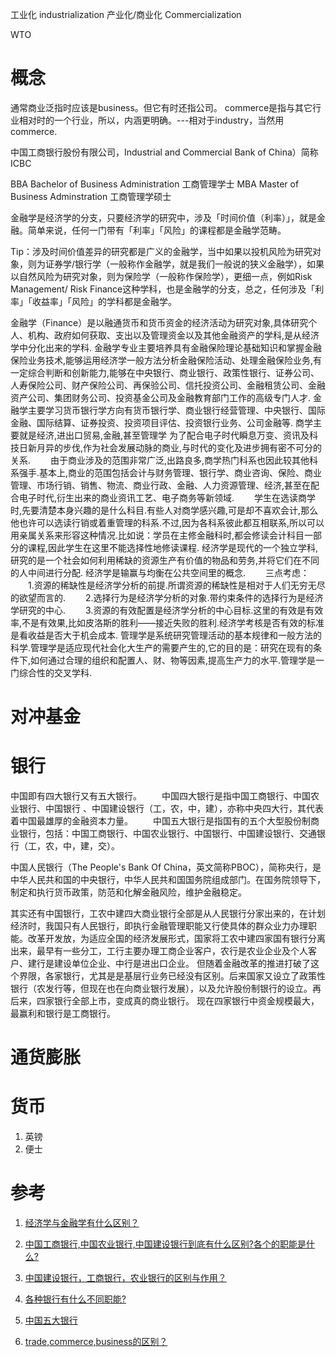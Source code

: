 工业化 industrialization
产业化/商业化 Commercialization

WTO

# 概念

通常商业泛指时应该是business。但它有时还指公司。 commerce是指与其它行业相对时的一个行业，所以，内涵更明确。---相对于industry，当然用commerce.

中国工商银行股份有限公司，Industrial and Commercial Bank of China）简称ICBC

BBA Bachelor of Business Administration 工商管理学士
MBA Master of Business Adminstration 工商管理学硕士

金融学是经济学的分支，只要经济学的研究中，涉及「时间价值（利率）」，就是金融。简单来说，任何一门带有「利率」「风险」的课程都是金融学范畴。

Tip：涉及时间价值差异的研究都是广义的金融学，当中如果以投机风险为研究对象，则为证券学/银行学（一般称作金融学，就是我们一般说的狭义金融学），如果以自然风险为研究对象，则为保险学（一般称作保险学），更细一点，例如Risk Management/ Risk Finance这种学科，也是金融学的分支，总之，任何涉及「利率」「收益率」「风险」的学科都是金融学。

金融学（Finance）是以融通货币和货币资金的经济活动为研究对象,具体研究个人、机构、政府如何获取、支出以及管理资金以及其他金融资产的学科,是从经济学中分化出来的学科.
金融学专业主要培养具有金融保险理论基础知识和掌握金融保险业务技术,能够运用经济学一般方法分析金融保险活动、处理金融保险业务,有一定综合判断和创新能力,能够在中央银行、商业银行、政策性银行、证券公司、人寿保险公司、财产保险公司、再保验公司、信托投资公司、金融租赁公司、金融资产公司、集团财务公司、投资基金公司及金融教育部门工作的高级专门人才.
金融学主要学习货币银行学方向有货币银行学、商业银行经营管理、中央银行、国际金融、国际结算、证券投资、投资项目评估、投资银行业务、公司金融等.
商学主要就是经济,进出口贸易,金融,甚至管理学
为了配合电子时代瞬息万变、资讯及科技日新月异的步伐,作为社会发展动脉的商业,与时代的变化及进步拥有密不可分的关系.
　　由于商业涉及的范围非常广泛,出路良多,商学热门科系也因此较其他科系强手.基本上,商业的范围包括会计与财务管理、银行学、商业咨询、保险、商业管理、市场行销、销售、物流、商业行政、金融、人力资源管理、经济,甚至在配合电子时代,衍生出来的商业资讯工艺、电子商务等新领域.
　　学生在选读商学时,先要清楚本身兴趣的是什么科目.有些人对商学感兴趣,可是却不喜欢会计,那么他也许可以选读行销或着重管理的科系.不过,因为各科系彼此都互相联系,所以可以用亲属关系来形容这种情况.比如说：学员在主修金融科时,都会修读会计科目一部分的课程,因此学生在这里不能选择性地修读课程.
经济学是现代的一个独立学科,研究的是一个社会如何利用稀缺的资源生产有价值的物品和劳务,并将它们在不同的人中间进行分配.
经济学是输赢与均衡在公共空间里的概念.
　　三点考虑：
　　1.资源的稀缺性是经济学分析的前提.所谓资源的稀缺性是相对于人们无穷无尽的欲望而言的.
　　2.选择行为是经济学分析的对象.带约束条件的选择行为是经济学研究的中心.
　　3.资源的有效配置是经济学分析的中心目标.这里的有效是有效率,不是有效果,比如皮洛斯的胜利——接近失败的胜利.经济学考核是否有效的标准是看收益是否大于机会成本.
管理学是系统研究管理活动的基本规律和一般方法的科学.管理学是适应现代社会化大生产的需要产生的,它的目的是：研究在现有的条件下,如何通过合理的组织和配置人、财、物等因素,提高生产力的水平.管理学是一门综合性的交叉学科.

# 对冲基金


# 银行

中国即有四大银行又有五大银行。
　　中国四大银行是指中国工商银行、中国农业银行、中国银行 、中国建设银行（工，农，中，建），亦称中央四大行，其代表着中国最雄厚的金融资本力量。
　　中国五大银行是指国有的五个大型股份制商业银行，包括：中国工商银行、中国农业银行、中国银行、中国建设银行、交通银行（工，农，中，建，交）。

中国人民银行（The People's Bank Of China，英文简称PBOC），简称央行，是中华人民共和国的中央银行，中华人民共和国国务院组成部门。在国务院领导下，制定和执行货币政策，防范和化解金融风险，维护金融稳定。

其实还有中国银行，工农中建四大商业银行全部是从人民银行分家出来的，在计划经济时，我国只有人民银行，即执行金融管理职能又行使具体的群众业力办理职能。改革开发放，为适应全国的经济发展形式，国家将工农中建四家国有银行分离出来，最早有一些分工，工行主要办理工商企业客户，农行是农业企业及个人客户、建行是建设单位企业、中行是进出口企业。
但随着金融改革的推进打破了这个界限，各家银行，尤其是是基层行业务已经没有区别。后来国家又设立了政策性银行（农发行等，但现在也在向商业银行发展），以及允许股份制银行的设立。再后来，四家银行全部上市，变成真的商业银行。
现在四家银行中资金规模最大，最赢利和银行是工商银行。

# 通货膨胀

# 货币

1. 英镑
2. 便士

# 参考

1. [经济学与金融学有什么区别？](https://www.zhihu.com/question/19743130)
4. [中国工商银行,中国农业银行,中国建设银行到底有什么区别?各个的职能是什么?](https://www.zybang.com/question/2212b14e7c771de815f836b46b74d987.html)
5. [中国建设银行，工商银行，农业银行的区别与作用？](https://zhidao.baidu.com/question/281517858.html?qbl=relate_question_4)
6. [各种银行有什么不同职能?](http://iask.sina.com.cn/b/4253605.html)
7. [中国五大银行](http://baike.baidu.com/link?url=PgYIOHJOBNhCZ4lYws23jUnldjYyd58CzSZGnqKvWfFje81qCAJ1jMvWkYVrubr2zdTS686spkAfaCemKmN9qGHexcV5qSq6ukWD5l6qvvf7mduueF5HYmt1AuTKKIzrHy2YvLRZ5oTbaGm3RaGbTq)

1. [trade,commerce,business的区别？](https://zhidao.baidu.com/question/68441170.html)
